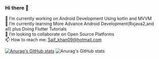 ### Hi there 👋
🔭 I’m currently working on Android Development Using kotlin and MVVM</br>
🌱 I’m currently learning More Advance Android Development(Rxjava2,and all) plus Doing  Flutter Tutorials</br>
👯 I’m looking to collaborate on Open Source Platforms</br>
📫 How to reach me: Saif_khan09@hotmail.com

[![Anurag's GitHub stats](https://github-readme-stats.vercel.app/api?username=SaaifKhan)](https://github.com/SaaifKhan/github-readme-stats)
![Anurag's GitHub stats](https://github-readme-stats.vercel.app/api?username=SaaifKhan&show_icons=true)





<!--
**SaaifKhan/saaifkhan** is a ✨ _special_ ✨ repository because its `README.md` (this file) appears on your GitHub profile.

Here are some ideas to get you started:

- 🔭 I’m currently working on Android Development Using kotlin and MVVM
- 🌱 I’m currently learning More Advance Android Development(Rxjava2,and all) plus Doing Some Flutter Tutorials
- 👯 I’m looking to collaborate on Open Source Platforms
- 🤔 I’m looking for help with ...
- 💬 Ask me about ...
- 📫 How to reach me: Saif_khan09@hotmail.com
- 😄 Pronouns: ...
- ⚡ Fun fact: ...
-->
